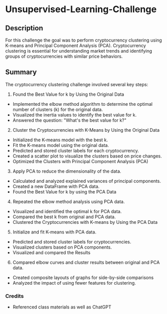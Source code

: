 # Unsupervised-Learning-Challenge

## Description
For this challenge the goal was to perform cryptocurrency clustering using K-means and Principal Component Analysis (PCA). Cryptocurrency clustering is essential for understanding market trends and identifying groups of cryptocurrencies with similar price behaviors.

## Summary
The cryptocurrency clustering challenge involved several key steps:

1. Found the Best Value for k by Using the Original Data
* Implemented the elbow method algorithm to determine the optimal number of clusters (k) for the original data.
* Visualized the inertia values to identify the best value for k.
* Answered the question: "What's the best value for k?"

2. Cluster the Cryptocurrencies with K-Means by Using the Original Data
* Initialized the K-means model with the best k.
* Fit the K-means model using the original data.
* Predicted and stored cluster labels for each cryptocurrency.
* Created a scatter plot to visualize the clusters based on price changes.
* Optimized the Clusters with Principal Component Analysis (PCA)

3. Apply PCA to reduce the dimensionality of the data.
* Calculated and analyzed explained variances of principal components.
* Created a new DataFrame with PCA data.
* Found the Best Value for k by using the PCA Data

4. Repeated the elbow method analysis using PCA data.
* Visualized and identified the optimal k for PCA data.
* Compared the best k from original and PCA data.
* Clustered the Cryptocurrencies with K-means by Using the PCA Data

5. Initialize and fit K-means with PCA data.
* Predicted and stored cluster labels for cryptocurrencies.
* Visualized clusters based on PCA components.
* Visualized and compared the Results

6. Compared elbow curves and cluster results between original and PCA data.
* Created composite layouts of graphs for side-by-side comparisons
* Analyzed the impact of using fewer features for clustering.

### Credits
- Referenced class materials as well as ChatGPT
